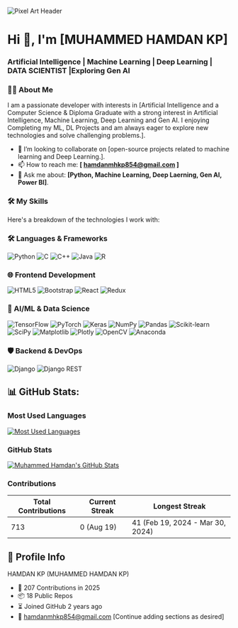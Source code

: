 ![Pixel Art Header](https://user-images.githubusercontent.com/74038190/225813708-98b745f2-7d22-48cf-9150-083f1b00d6c9.gif)

# Hi 👋, I'm [MUHAMMED HAMDAN KP]

### Artificial Intelligence | Machine Learning | Deep Learning | DATA SCIENTIST |Exploring Gen AI

### 👨‍💻 About Me
I am a passionate developer with interests in [Artificial Intelligence and a Computer Science & Diploma Graduate with a strong interest in Artificial Intelligence, Machine Learning, Deep Learning and Gen AI. I enjoying Completing my ML, DL Projects and am always eager to explore new technologies and solve challenging problems.]. 

- 👯 I’m looking to collaborate on [open-source projects related to machine learning and Deep Learning.].
- 📫 How to reach me:   **[ hamdanmhkp854@gmail.com ]**
- 💬 Ask me about: **[Python, Machine Learning, Deep Laerning, Gen AI, Power BI]**.

### 🛠️ My Skills
Here's a breakdown of the technologies I work with:

### 🛠️ Languages & Frameworks
![Python](https://img.shields.io/badge/python-3670A0?style=for-the-badge&logo=python&logoColor=ffdd54)
![C](https://img.shields.io/badge/C-00599C?style=for-the-badge&logo=c&logoColor=white)
![C++](https://img.shields.io/badge/C%2B%2B-00599C?style=for-the-badge&logo=c%2B%2B&logoColor=white)
![Java](https://img.shields.io/badge/Java-007396?style=for-the-badge&logo=java&logoColor=white)
![R](https://img.shields.io/badge/R-276DC3?style=for-the-badge&logo=r&logoColor=white)

### 🌐 Frontend Development
![HTML5](https://img.shields.io/badge/HTML5-E34F26?style=for-the-badge&logo=html5&logoColor=white)
![Bootstrap](https://img.shields.io/badge/Bootstrap-7952B3?style=for-the-badge&logo=bootstrap&logoColor=white)
![React](https://img.shields.io/badge/React-20232A?style=for-the-badge&logo=react&logoColor=61DAFB)
![Redux](https://img.shields.io/badge/Redux-764ABC?style=for-the-badge&logo=redux&logoColor=white)

### 🧠 AI/ML & Data Science
![TensorFlow](https://img.shields.io/badge/TensorFlow-FF6F00?style=for-the-badge&logo=tensorflow&logoColor=white)
![PyTorch](https://img.shields.io/badge/PyTorch-EE4C2C?style=for-the-badge&logo=pytorch&logoColor=white)
![Keras](https://img.shields.io/badge/Keras-D00000?style=for-the-badge&logo=keras&logoColor=white)
![NumPy](https://img.shields.io/badge/NumPy-013243?style=for-the-badge&logo=numpy&logoColor=white)
![Pandas](https://img.shields.io/badge/Pandas-150458?style=for-the-badge&logo=pandas&logoColor=white)
![Scikit-learn](https://img.shields.io/badge/Scikit--learn-F7931E?style=for-the-badge&logo=scikit-learn&logoColor=white)
![SciPy](https://img.shields.io/badge/SciPy-8C5523?style=for-the-badge&logo=scipy&logoColor=white)
![Matplotlib](https://img.shields.io/badge/Matplotlib-11557C?style=for-the-badge&logo=matplotlib&logoColor=white)
![Plotly](https://img.shields.io/badge/Plotly-3F4F75?style=for-the-badge&logo=plotly&logoColor=white)
![OpenCV](https://img.shields.io/badge/OpenCV-5C3EE8?style=for-the-badge&logo=opencv&logoColor=white)
![Anaconda](https://img.shields.io/badge/Anaconda-44A833?style=for-the-badge&logo=anaconda&logoColor=white)

### 🛡️ Backend & DevOps
![Django](https://img.shields.io/badge/Django-092E20?style=for-the-badge&logo=django&logoColor=white)
![Django REST](https://img.shields.io/badge/Django_REST-00C853?style=for-the-badge&logo=django-rest-framework&logoColor=white)

## 📊 GitHub Stats:

### Most Used Languages
[![Most Used Languages](https://github-readme-stats.vercel.app/api/top-langs/?username=yourusername&theme=radical&layout=compact)](https://github.com/anuraghazra/github-readme-stats)

### GitHub Stats
[![Muhammed Hamdan's GitHub Stats](https://github-readme-stats.vercel.app/api?username=yourusername&show_icons=true&theme=radical)](https://github.com/anuraghazra/github-readme-stats)

### Contributions
| Total Contributions | Current Streak | Longest Streak |
|--------------------|----------------|---------------|
| 713                | 0 (Aug 19)     | 41 (Feb 19, 2024 - Mar 30, 2024) |

## 👤 Profile Info
HAMDAN KP (MUHAMMED HAMDAN KP)

- 🌟 207 Contributions in 2025
- 📦 18 Public Repos
- ⏳ Joined GitHub 2 years ago
- 📧 [hamdanmhkp854@gmail.com](hamdanmhkp854@gmail.com)
[Continue adding sections as desired]
